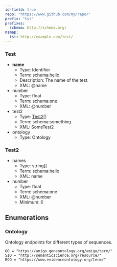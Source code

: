 ```yaml
---
id-field: true
repo: "https://www.github.com/my/repo/"
prefix: "tst"
prefixes:
  schema: http://schema.org/
nsmap:
  tst: http://example.com/test/
---
```


### Test

- __name__
  - Type: Identifier
  - Term: schema:hello
  - Description: The name of the test.
  - XML: @name
- number
  - Type: float
  - Term: schema:one
  - XML: @number
- test2
  - Type: [Test2](#test2)[]
  - Term: schema:something
  - XML: SomeTest2
- ontology
  - Type: Ontology

### Test2

- names
  - Type: string[]
  - Term: schema:hello
  - XML: name
- number
  - Type: float
  - Term: schema:one
  - XML: @number
  - Minimum: 0


## Enumerations

### Ontology

Ontology endpoints for different types of sequences.

```
GO = "https://amigo.geneontology.org/amigo/term/"
SIO = "http://semanticscience.org/resource/"
ECO = "https://www.evidenceontology.org/term/"
```
